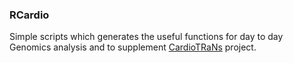 ### RCardio

Simple scripts which generates the useful functions for day to day Genomics analysis and to supplement [CardioTRaNs](https://github.com/rohitsuratekar/CardioTRaNs) project.
